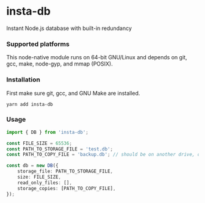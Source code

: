 # insta-db

Instant Node.js database with built-in redundancy

### Supported platforms

This node-native module runs on 64-bit GNU/Linux and depends on git, gcc, make, node-gyp, and mmap (POSIX).

### Installation

First make sure git, gcc, and GNU Make are installed.

`yarn add insta-db`

### Usage

```typescript
import { DB } from 'insta-db';

const FILE_SIZE = 65536;
const PATH_TO_STORAGE_FILE = 'test.db';
const PATH_TO_COPY_FILE = 'backup.db'; // should be on another drive, optional

const db = new DB({
	storage_file: PATH_TO_STORAGE_FILE,
	size: FILE_SIZE,
	read_only_files: [],
	storage_copies: [PATH_TO_COPY_FILE],
});
```
